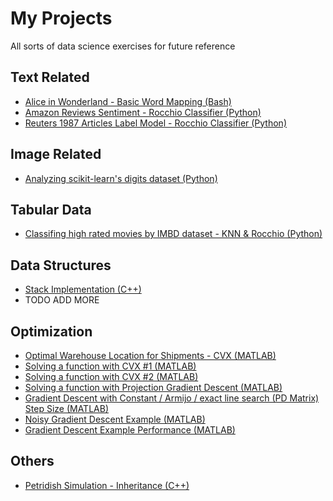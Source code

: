   # My Projects
  All sorts of data science exercises for future reference
  
  ## Text Related
  * [Alice in Wonderland - Basic Word Mapping (Bash)](/Text_Related/Alice_in_Wonderland)
  * [Amazon Reviews Sentiment - Rocchio Classifier (Python)](/Text_Related/Amazon_Reviews_Sentiment_Analysis)
  * [Reuters 1987 Articles Label Model - Rocchio Classifier (Python)](https://github.com/scaperex/Reuters_1987_Classification)
  
  ## Image Related
  * [Analyzing scikit-learn's digits dataset (Python)](/Image_Related/scikit_digits_KNN_Rocchio_analysis)
  
  ## Tabular Data
  * [Classifing high rated movies by IMBD dataset - KNN & Rocchio (Python)](/Tabular_Related/IMDB_High_Score_Predictor_KNN_Rocchio)
  
  ## Data Structures
  * [Stack Implementation (C++)](/Data_Structures/Stack_Example)
  * TODO ADD MORE

  ## Optimization
  * [Optimal Warehouse Location for Shipments - CVX (MATLAB)](/Optimization/optimal_warehouse_location_for_shipments)
  * [Solving a function with CVX #1 (MATLAB)](/Optimization/cvx_solve_function_1.m)
  * [Solving a function with CVX #2 (MATLAB)](/Optimization/cvx_solve_function_2.m)
  * [Solving a function with Projection Gradient Descent (MATLAB)](/Optimization/Projection_Gradient_Descent_1)
  * [Gradient Descent with Constant / Armijo / exact line search (PD Matrix) Step Size (MATLAB)](/Optimization/Gradient_Descent/README.md#gradient-descent-with-constant--armijo--exact-line-search-pd-matrix-step-size)
  * [Noisy Gradient Descent Example (MATLAB)](/Optimization/Gradient_Descent/README.md#noisy-gradient-descent-example)
  * [Gradient Descent Example Performance (MATLAB)](/Optimization/Gradient_Descent/README.md#gradient-descent-example-usage)
  ## Others
  * [Petridish Simulation - Inheritance (C++)](/Others/PetriDish_Simulation)

